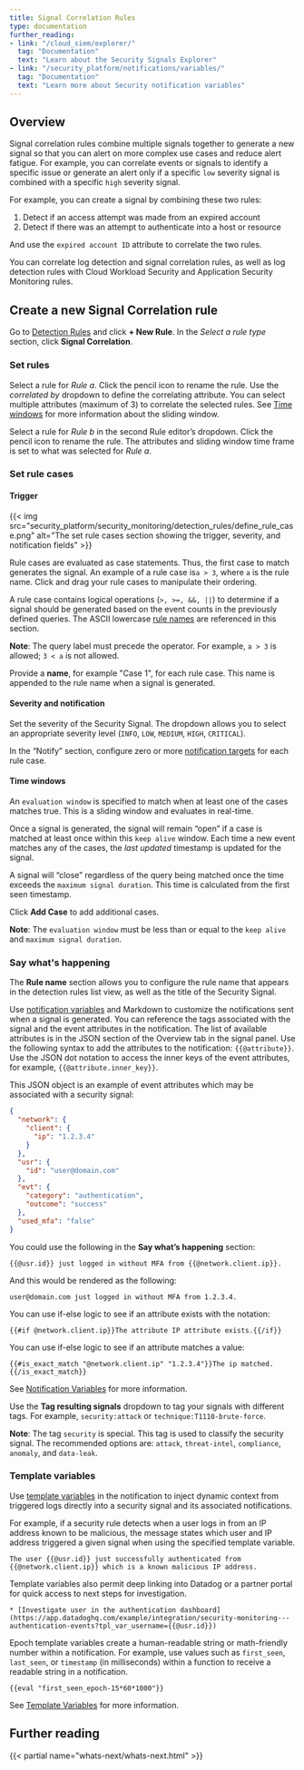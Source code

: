 ```yaml
---
title: Signal Correlation Rules
type: documentation
further_reading:
- link: "/cloud_siem/explorer/"
  tag: "Documentation"
  text: "Learn about the Security Signals Explorer"
- link: "/security_platform/notifications/variables/"
  tag: "Documentation"
  text: "Learn more about Security notification variables"
---
```


## Overview

Signal correlation rules combine multiple signals together to generate a new signal so that you can alert on more complex use cases and reduce alert fatigue. For example, you can correlate events or signals to identify a specific issue or generate an alert only if a specific `low` severity signal is combined with a specific `high` severity signal.

For example, you can create a signal by combining these two rules:

1. Detect if an access attempt was made from an expired account
2. Detect if there was an attempt to authenticate into a host or resource

And use the `expired account ID` attribute to correlate the two rules. 

You can correlate log detection and signal correlation rules, as well as log detection rules with Cloud Workload Security and Application Security Monitoring rules.

## Create a new Signal Correlation rule

Go to [Detection Rules][1] and click **+ New Rule**. In the *Select a rule type* section, click **Signal Correlation**.

### Set rules

Select a rule for *Rule a*. Click the pencil icon to rename the rule. Use the *correlated by* dropdown to define the correlating attribute. You can select multiple attributes (maximum of 3) to correlate the selected rules. See [Time windows](#time-windows) for more information about the sliding window.

Select a rule for *Rule b* in the second Rule editor’s dropdown. Click the pencil icon to rename the rule. The attributes and sliding window time frame is set to what was selected for *Rule a*.

### Set rule cases

#### Trigger

{{< img src="security_platform/security_monitoring/detection_rules/define_rule_case.png" alt="The set rule cases section showing the trigger, severity, and notification fields" >}}

Rule cases are evaluated as case statements. Thus, the first case to match generates the signal. An example of a rule case is`a > 3`, where `a` is the rule name. Click and drag your rule cases to manipulate their ordering.

A rule case contains logical operations (`>, >=, &&, ||`) to determine if a signal should be generated based on the event counts in the previously defined queries. The ASCII lowercase [rule names](#set-rules) are referenced in this section.

**Note**: The query label must precede the operator. For example, `a > 3` is allowed; `3 < a` is not allowed.

Provide a **name**, for example "Case 1", for each rule case. This name is appended to the rule name when a signal is generated.

#### Severity and notification

Set the severity of the Security Signal. The dropdown allows you to select an appropriate severity level (`INFO`, `LOW`, `MEDIUM`, `HIGH`, `CRITICAL`).

In the “Notify” section, configure zero or more [notification targets][2] for each rule case.

#### Time windows

An `evaluation window` is specified to match when at least one of the cases matches true. This is a sliding window and evaluates in real-time.

Once a signal is generated, the signal will remain “open” if a case is matched at least once within this `keep alive` window. Each time a new event matches any of the cases, the *last updated* timestamp is updated for the signal.

A signal will “close” regardless of the query being matched once the time exceeds the `maximum signal duration`. This time is calculated from the first seen timestamp.

Click **Add Case** to add additional cases.

**Note**: The `evaluation window` must be less than or equal to the `keep alive` and `maximum signal duration`.

### Say what's happening

The **Rule name** section allows you to configure the rule name that appears in the detection rules list view, as well as the title of the Security Signal.

Use [notification variables][3] and Markdown to customize the notifications sent when a signal is generated. You can reference the tags associated with the signal and the event attributes in the notification. The list of available attributes is in the JSON section of the Overview tab in the signal panel. Use the following syntax to add the attributes to the notification: `{{@attribute}}`. Use the JSON dot notation to access the inner keys of the event attributes, for example, `{{@attribute.inner_key}}`.

This JSON object is an example of event attributes which may be associated with a security signal:

```json
{
  "network": {
    "client": {
      "ip": "1.2.3.4"
    }
  },
  "usr": {
    "id": "user@domain.com"
  },
  "evt": {
    "category": "authentication",
    "outcome": "success"
  },
  "used_mfa": "false"
}

```

You could use the following in the **Say what’s happening** section:

```
{{@usr.id}} just logged in without MFA from {{@network.client.ip}}.
```

And this would be rendered as the following:

```
user@domain.com just logged in without MFA from 1.2.3.4.
```

You can use if-else logic to see if an attribute exists with the notation:

```
{{#if @network.client.ip}}The attribute IP attribute exists.{{/if}}
```

You can use if-else logic to see if an attribute matches a value:

```
{{#is_exact_match "@network.client.ip" "1.2.3.4"}}The ip matched.{{/is_exact_match}}
```

See [Notification Variables][3] for more information.

Use the **Tag resulting signals** dropdown to tag your signals with different tags. For example, `security:attack` or `technique:T1110-brute-force`.

**Note**: The tag `security` is special. This tag is used to classify the security signal. The recommended options are: `attack`, `threat-intel`, `compliance`, `anomaly`, and `data-leak`.

### Template variables

Use [template variables][4] in the notification to inject dynamic context from triggered logs directly into a security signal and its associated notifications.

For example, if a security rule detects when a user logs in from an IP address known to be malicious, the message states which user and IP address triggered a given signal when using the specified template variable.

```text
The user {{@usr.id}} just successfully authenticated from {{@network.client.ip}} which is a known malicious IP address.
```

Template variables also permit deep linking into Datadog or a partner portal for quick access to next steps for investigation.

```text
* [Investigate user in the authentication dashboard](https://app.datadoghq.com/example/integration/security-monitoring---authentication-events?tpl_var_username={{@usr.id}})
```

Epoch template variables create a human-readable string or math-friendly number within a notification. For example, use values such as `first_seen`, `last_seen`, or `timestamp` (in milliseconds) within a function to receive a readable string in a notification.

```text
{{eval "first_seen_epoch-15*60*1000"}}
```

See [Template Variables][4] for more information.

## Further reading

{{< partial name="whats-next/whats-next.html" >}}

[1]: https://app.datadoghq.com/security/configuration/rules
[2]: /security_platform/notifications/#integrations
[3]: /security_platform/notifications/variables/
[4]: /security_platform/notifications/variables/#template-variables
